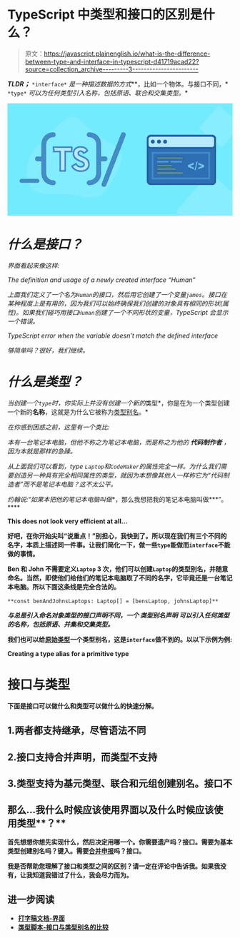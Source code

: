 # TypeScript 中类型和接口的区别是什么？

> 原文：<https://javascript.plainenglish.io/what-is-the-difference-between-type-and-interface-in-typescript-d41719acad22?source=collection_archive---------3----------------------->

***TLDR；*** `*interface*` *是一种描述数据的方式***，比如一个物体。与接口不同，* `*type*` *可以为任何类型引入名称，包括原语、联合和交集类型。**

*![](img/ee2ff3b7cfa66413d1d246935f0d921d.png)*

# *什么是接口？*

*界面看起来像这样:*

*The definition and usage of a newly created interface “Human”*

*上面我们定义了一个名为`Human`的接口，然后用它创建了一个变量`james`。接口在某种程度上是有用的，因为我们可以始终确保我们创建的对象具有相同的形状(属性)。如果我们碰巧用接口`Human`创建了一个不同形状的变量，TypeScript 会显示一个错误。*

*TypeScript error when the variable doesn’t match the defined interface*

*够简单吗？很好，我们继续。*

# *什么是类型？*

*当创建一个`type`时，你实际上并没有创建一个新的*类型*，你是在为一个类型创建一个新的**名称**，这就是为什么它被称为[类型别名](https://www.typescriptlang.org/docs/handbook/advanced-types.html#type-aliases)。*

*在你感到困惑之前，这里有一个类比:*

*本有一台笔记本电脑，但他不称之为笔记本电脑，而是称之为他的 ***代码制作者*** *，因为本就是那样的急躁。**

*从上面我们可以看到，type `Laptop`和`CodeMaker`的属性完全一样。为什么我们需要创造另一种具有完全相同属性的类型，就因为本想像其他人一样称它为“代码制造者”而不是笔记本电脑？这不太公平。*

*约翰说:“如果本把他的笔记本电脑叫做**，那么我想把我的笔记本电脑叫做***”。****

**This does not look very efficient at all…**

**好吧，在你开始尖叫“说重点！”别担心，我快到了。所以现在我们有三个不同的名字，本质上描述同一件事。让我们简化一下，做一些`type`能做而`interface`不能做的事情。**

**Ben 和 John 不需要定义`Laptop` 3 次，他们可以创建`Laptop`的类型别名，并随意命名。当然，即使他们给他们的笔记本电脑取了不同的名字，它毕竟还是一台笔记本电脑。所以下面这条线是完全合法的。**

```
**const benAndJohnsLaptops: Laptop[] = [bensLaptop, johnsLaptop]**
```

***与总是引入命名对象类型的接口声明不同，一个* ***类型别名声明*** *可以引入任何类型的名称，包括原语、并集和交集类型。***

**我们也可以给[原始类型](https://www.typescriptlang.org/docs/handbook/basic-types.html)一个类型别名，这是`interface`做不到的。以以下示例为例:**

**Creating a type alias for a primitive type**

# **接口与类型**

**下面是接口可以做什么和类型可以做什么的快速分解。**

## **1.两者都支持继承，尽管语法不同**

## **2.接口支持合并声明，而类型不支持**

## **3.类型支持为基元类型、联合和元组创建别名。接口不**

## **那么…我什么时候应该使用**界面**以及什么时候应该使用**类型**？**

**首先想想你想先实现什么，然后决定用哪一个。你需要遗产吗？接口。需要为基本类型创建别名吗？键入。需要[合并申报](https://www.typescriptlang.org/docs/handbook/declaration-merging.html)吗？接口。**

**我是否帮助您理解了接口和类型之间的区别？请一定在评论中告诉我。如果我没有，让我知道我错过了什么，我会尽力而为。**

## **进一步阅读**

*   **[打字稿文档-界面](https://www.typescriptlang.org/docs/handbook/interfaces.html)**
*   **[类型脚本-接口与类型别名的比较](https://www.typescriptlang.org/docs/handbook/advanced-types.html#interfaces-vs-type-aliases)**